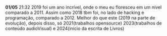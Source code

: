 **01/05**
	21:32
		2019 foi um ano incrível, onde o meu eu floresceu em um nível comparado a 2011. Assim como 2018 tbm foi, no lado de hacking e programação, comparado a 2012.
		Melhor do que este (2019 na parte de evolução), depois disso, só 2021(trabalhos opensource) 2023(trabalhos de conteúdo audioVisual) e 2024(início da escrita de Livros)